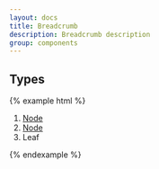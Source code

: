```yaml
---
layout: docs
title: Breadcrumb
description: Breadcrumb description
group: components
---
```


## Types ##
{% example html %}
<nav aria-label="Breadcrumb">
   <ol class="env-breadcrumb env-text">
      <li class="env-breadcrumb__item"><a href="#">Node</a></li>
      <li class="env-breadcrumb__item"><a href="#">Node</a></li>
      <li class="env-breadcrumb__item">Leaf</li>
   </ol>
</nav>
{% endexample %}
